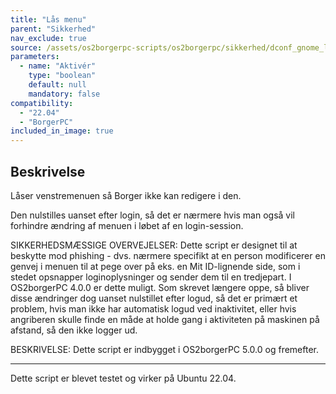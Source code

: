 ```yaml
---
title: "Lås menu"
parent: "Sikkerhed"
nav_exclude: true
source: /assets/os2borgerpc-scripts/os2borgerpc/sikkerhed/dconf_gnome_lock_menu_editing.sh
parameters:
  - name: "Aktivér"
    type: "boolean"
    default: null
    mandatory: false
compatibility:  
  - "22.04"
  - "BorgerPC"
included_in_image: true
---
```


## Beskrivelse
Låser venstremenuen så Borger ikke kan redigere i den.

Den nulstilles uanset efter login, så det er nærmere hvis man også vil forhindre ændring af menuen i løbet af en login-session.

SIKKERHEDSMÆSSIGE OVERVEJELSER:
Dette script er designet til at beskytte mod phishing - dvs. nærmere specifikt at en person modificerer en genvej i menuen til at pege over på eks. en Mit ID-lignende side,
som i stedet opsnapper loginoplysninger og sender dem til en tredjepart. I OS2borgerPC 4.0.0 er dette muligt. Som skrevet længere oppe, så bliver disse ændringer dog uanset nulstillet efter logud, så det er primært et problem, hvis man ikke har automatisk logud ved inaktivitet, eller hvis angriberen skulle finde en måde at holde gang i aktiviteten på maskinen på afstand, så den ikke logger ud.

BESKRIVELSE:
Dette script er indbygget i OS2borgerPC 5.0.0 og fremefter.

---------------

Dette script er blevet testet og virker på Ubuntu 22.04.